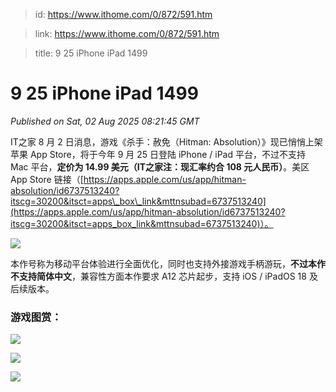 > id: https://www.ithome.com/0/872/591.htm

> link: https://www.ithome.com/0/872/591.htm

> title: 9 25 iPhone iPad 1499

# 9 25 iPhone iPad 1499
_Published on Sat, 02 Aug 2025 08:21:45 GMT_

IT之家 8 月 2 日消息，游戏《杀手：赦免（Hitman: Absolution）》现已悄悄上架苹果 App Store，将于今年 9 月 25 日登陆 iPhone / iPad 平台，不过不支持 Mac 平台，**定价为 14.99 美元（IT之家注：现汇率约合 108 元人民币）**。美区 App Store 链接（[https://apps.apple.com/us/app/hitman-absolution/id6737513240?itscg=30200&itsct=apps\_box\_link&mttnsubad=6737513240](https://apps.apple.com/us/app/hitman-absolution/id6737513240?itscg=30200&itsct=apps_box_link&mttnsubad=6737513240)）。

![](https://img.ithome.com/newsuploadfiles/2025/8/0cea2e28-4d00-4f59-a561-f6d6f455f152.jpg?x-bce-process=image/format,f_auto)

本作号称为移动平台体验进行全面优化，同时也支持外接游戏手柄游玩，**不过本作不支持简体中文**，兼容性方面本作要求 A12 芯片起步，支持 iOS / iPadOS 18 及后续版本。

### 游戏图赏：

![](https://img.ithome.com/newsuploadfiles/2025/8/c20d5478-35f5-4478-adb9-7be29f7cb161.png?x-bce-process=image/format,f_auto)

![](https://img.ithome.com/newsuploadfiles/2025/8/8000f57f-6aaf-40f7-919b-74bf4a8b1c28.png?x-bce-process=image/format,f_auto)

![](https://img.ithome.com/newsuploadfiles/2025/8/8f85e3f7-31e4-4ee1-a643-f6d410473e0b.png?x-bce-process=image/format,f_auto)
